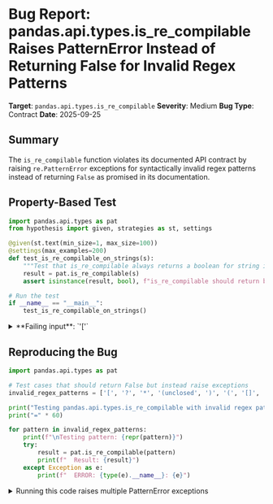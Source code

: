 # Bug Report: pandas.api.types.is_re_compilable Raises PatternError Instead of Returning False for Invalid Regex Patterns

**Target**: `pandas.api.types.is_re_compilable`
**Severity**: Medium
**Bug Type**: Contract
**Date**: 2025-09-25

## Summary

The `is_re_compilable` function violates its documented API contract by raising `re.PatternError` exceptions for syntactically invalid regex patterns instead of returning `False` as promised in its documentation.

## Property-Based Test

```python
import pandas.api.types as pat
from hypothesis import given, strategies as st, settings

@given(st.text(min_size=1, max_size=100))
@settings(max_examples=200)
def test_is_re_compilable_on_strings(s):
    """Test that is_re_compilable always returns a boolean for string inputs."""
    result = pat.is_re_compilable(s)
    assert isinstance(result, bool), f"is_re_compilable should return bool, got {type(result)}"

# Run the test
if __name__ == "__main__":
    test_is_re_compilable_on_strings()
```

<details>

<summary>
**Failing input**: `'['`
</summary>
```
  + Exception Group Traceback (most recent call last):
  |   File "/home/npc/pbt/agentic-pbt/worker_/50/hypo.py", line 13, in <module>
  |     test_is_re_compilable_on_strings()
  |     ~~~~~~~~~~~~~~~~~~~~~~~~~~~~~~~~^^
  |   File "/home/npc/pbt/agentic-pbt/worker_/50/hypo.py", line 5, in test_is_re_compilable_on_strings
  |     @settings(max_examples=200)
  |                    ^^^
  |   File "/home/npc/miniconda/lib/python3.13/site-packages/hypothesis/core.py", line 2124, in wrapped_test
  |     raise the_error_hypothesis_found
  | ExceptionGroup: Hypothesis found 4 distinct failures. (4 sub-exceptions)
  +-+---------------- 1 ----------------
    | Traceback (most recent call last):
    |   File "/home/npc/pbt/agentic-pbt/worker_/50/hypo.py", line 8, in test_is_re_compilable_on_strings
    |     result = pat.is_re_compilable(s)
    |   File "/home/npc/miniconda/lib/python3.13/site-packages/pandas/core/dtypes/inference.py", line 188, in is_re_compilable
    |     re.compile(obj)
    |     ~~~~~~~~~~^^^^^
    |   File "/home/npc/miniconda/lib/python3.13/re/__init__.py", line 289, in compile
    |     return _compile(pattern, flags)
    |   File "/home/npc/miniconda/lib/python3.13/re/__init__.py", line 350, in _compile
    |     p = _compiler.compile(pattern, flags)
    |   File "/home/npc/miniconda/lib/python3.13/re/_compiler.py", line 748, in compile
    |     p = _parser.parse(p, flags)
    |   File "/home/npc/miniconda/lib/python3.13/re/_parser.py", line 980, in parse
    |     p = _parse_sub(source, state, flags & SRE_FLAG_VERBOSE, 0)
    |   File "/home/npc/miniconda/lib/python3.13/re/_parser.py", line 459, in _parse_sub
    |     itemsappend(_parse(source, state, verbose, nested + 1,
    |                 ~~~~~~^^^^^^^^^^^^^^^^^^^^^^^^^^^^^^^^^^^^
    |                        not nested and not items))
    |                        ^^^^^^^^^^^^^^^^^^^^^^^^^
    |   File "/home/npc/miniconda/lib/python3.13/re/_parser.py", line 567, in _parse
    |     raise source.error("unterminated character set",
    |                        source.tell() - here)
    | re.PatternError: unterminated character set at position 0
    | Falsifying example: test_is_re_compilable_on_strings(
    |     s='[',
    | )
    +---------------- 2 ----------------
    | Traceback (most recent call last):
    |   File "/home/npc/pbt/agentic-pbt/worker_/50/hypo.py", line 8, in test_is_re_compilable_on_strings
    |     result = pat.is_re_compilable(s)
    |   File "/home/npc/miniconda/lib/python3.13/site-packages/pandas/core/dtypes/inference.py", line 188, in is_re_compilable
    |     re.compile(obj)
    |     ~~~~~~~~~~^^^^^
    |   File "/home/npc/miniconda/lib/python3.13/re/__init__.py", line 289, in compile
    |     return _compile(pattern, flags)
    |   File "/home/npc/miniconda/lib/python3.13/re/__init__.py", line 350, in _compile
    |     p = _compiler.compile(pattern, flags)
    |   File "/home/npc/miniconda/lib/python3.13/re/_compiler.py", line 748, in compile
    |     p = _parser.parse(p, flags)
    |   File "/home/npc/miniconda/lib/python3.13/re/_parser.py", line 980, in parse
    |     p = _parse_sub(source, state, flags & SRE_FLAG_VERBOSE, 0)
    |   File "/home/npc/miniconda/lib/python3.13/re/_parser.py", line 459, in _parse_sub
    |     itemsappend(_parse(source, state, verbose, nested + 1,
    |                 ~~~~~~^^^^^^^^^^^^^^^^^^^^^^^^^^^^^^^^^^^^
    |                        not nested and not items))
    |                        ^^^^^^^^^^^^^^^^^^^^^^^^^
    |   File "/home/npc/miniconda/lib/python3.13/re/_parser.py", line 865, in _parse
    |     raise source.error("missing ), unterminated subpattern",
    |                        source.tell() - start)
    | re.PatternError: missing ), unterminated subpattern at position 0
    | Falsifying example: test_is_re_compilable_on_strings(
    |     s='(',
    | )
    +---------------- 3 ----------------
    | Traceback (most recent call last):
    |   File "/home/npc/pbt/agentic-pbt/worker_/50/hypo.py", line 8, in test_is_re_compilable_on_strings
    |     result = pat.is_re_compilable(s)
    |   File "/home/npc/miniconda/lib/python3.13/site-packages/pandas/core/dtypes/inference.py", line 188, in is_re_compilable
    |     re.compile(obj)
    |     ~~~~~~~~~~^^^^^
    |   File "/home/npc/miniconda/lib/python3.13/re/__init__.py", line 289, in compile
    |     return _compile(pattern, flags)
    |   File "/home/npc/miniconda/lib/python3.13/re/__init__.py", line 350, in _compile
    |     p = _compiler.compile(pattern, flags)
    |   File "/home/npc/miniconda/lib/python3.13/re/_compiler.py", line 748, in compile
    |     p = _parser.parse(p, flags)
    |   File "/home/npc/miniconda/lib/python3.13/re/_parser.py", line 985, in parse
    |     raise source.error("unbalanced parenthesis")
    | re.PatternError: unbalanced parenthesis at position 0
    | Falsifying example: test_is_re_compilable_on_strings(
    |     s=')',
    | )
    +---------------- 4 ----------------
    | Traceback (most recent call last):
    |   File "/home/npc/pbt/agentic-pbt/worker_/50/hypo.py", line 8, in test_is_re_compilable_on_strings
    |     result = pat.is_re_compilable(s)
    |   File "/home/npc/miniconda/lib/python3.13/site-packages/pandas/core/dtypes/inference.py", line 188, in is_re_compilable
    |     re.compile(obj)
    |     ~~~~~~~~~~^^^^^
    |   File "/home/npc/miniconda/lib/python3.13/re/__init__.py", line 289, in compile
    |     return _compile(pattern, flags)
    |   File "/home/npc/miniconda/lib/python3.13/re/__init__.py", line 350, in _compile
    |     p = _compiler.compile(pattern, flags)
    |   File "/home/npc/miniconda/lib/python3.13/re/_compiler.py", line 748, in compile
    |     p = _parser.parse(p, flags)
    |   File "/home/npc/miniconda/lib/python3.13/re/_parser.py", line 980, in parse
    |     p = _parse_sub(source, state, flags & SRE_FLAG_VERBOSE, 0)
    |   File "/home/npc/miniconda/lib/python3.13/re/_parser.py", line 459, in _parse_sub
    |     itemsappend(_parse(source, state, verbose, nested + 1,
    |                 ~~~~~~^^^^^^^^^^^^^^^^^^^^^^^^^^^^^^^^^^^^
    |                        not nested and not items))
    |                        ^^^^^^^^^^^^^^^^^^^^^^^^^
    |   File "/home/npc/miniconda/lib/python3.13/re/_parser.py", line 686, in _parse
    |     raise source.error("nothing to repeat",
    |                        source.tell() - here + len(this))
    | re.PatternError: nothing to repeat at position 0
    | Falsifying example: test_is_re_compilable_on_strings(
    |     s='?',
    | )
    +------------------------------------
```
</details>

## Reproducing the Bug

```python
import pandas.api.types as pat

# Test cases that should return False but instead raise exceptions
invalid_regex_patterns = ['[', '?', '*', '(unclosed', ')', '(', '[]', '(*)', '+', '++']

print("Testing pandas.api.types.is_re_compilable with invalid regex patterns:")
print("=" * 60)

for pattern in invalid_regex_patterns:
    print(f"\nTesting pattern: {repr(pattern)}")
    try:
        result = pat.is_re_compilable(pattern)
        print(f"  Result: {result}")
    except Exception as e:
        print(f"  ERROR: {type(e).__name__}: {e}")
```

<details>

<summary>
Running this code raises multiple PatternError exceptions
</summary>
```
Testing pandas.api.types.is_re_compilable with invalid regex patterns:
============================================================

Testing pattern: '['
  ERROR: PatternError: unterminated character set at position 0

Testing pattern: '?'
  ERROR: PatternError: nothing to repeat at position 0

Testing pattern: '*'
  ERROR: PatternError: nothing to repeat at position 0

Testing pattern: '(unclosed'
  ERROR: PatternError: missing ), unterminated subpattern at position 0

Testing pattern: ')'
  ERROR: PatternError: unbalanced parenthesis at position 0

Testing pattern: '('
  ERROR: PatternError: missing ), unterminated subpattern at position 0

Testing pattern: '[]'
  ERROR: PatternError: unterminated character set at position 0

Testing pattern: '(*)'
  ERROR: PatternError: nothing to repeat at position 1

Testing pattern: '+'
  ERROR: PatternError: nothing to repeat at position 0

Testing pattern: '++'
  ERROR: PatternError: nothing to repeat at position 0
```
</details>

## Why This Is A Bug

The function `is_re_compilable` explicitly violates its documented API contract. According to the docstring at `/home/npc/pbt/agentic-pbt/envs/pandas_env/lib/python3.13/site-packages/pandas/core/dtypes/inference.py:166-192`:

1. **Function Purpose**: "Check if the object can be compiled into a regex pattern instance"
2. **Return Type**: "Returns: bool - Whether `obj` can be compiled as a regex pattern"
3. **Function Name Convention**: The "is_" prefix follows Python's predicate naming convention, which universally indicates a function that returns a boolean value without side effects or exceptions

The current implementation (lines 187-192) only catches `TypeError` exceptions, which handles non-string inputs like integers, lists, or None. However, when `re.compile()` receives a syntactically invalid regex string, it raises `re.PatternError` (an alias for `re.error`), which is not caught. This causes the exception to propagate to the caller instead of returning `False`.

This breaks the fundamental contract that predicate functions should safely return True/False without raising exceptions for any valid input type. Users calling this function to validate user-provided regex patterns will encounter unexpected exceptions requiring additional error handling, defeating the purpose of having a predicate function.

## Relevant Context

- **Source Location**: `/home/npc/pbt/agentic-pbt/envs/pandas_env/lib/python3.13/site-packages/pandas/core/dtypes/inference.py:166-192`
- **Python Documentation**: According to Python's `re` module documentation, `re.compile()` raises `re.error` (also accessible as `re.PatternError` in Python 3.13) for invalid regex patterns
- **Similar Functions**: The same file contains other predicate functions like `is_hashable()` (lines 334-370) which correctly catches all relevant exceptions and returns False
- **pandas API Documentation**: https://pandas.pydata.org/docs/reference/api/pandas.api.types.is_re_compilable.html confirms the function should return a boolean

## Proposed Fix

```diff
--- a/pandas/core/dtypes/inference.py
+++ b/pandas/core/dtypes/inference.py
@@ -186,7 +186,7 @@ def is_re_compilable(obj) -> bool:
     """
     try:
         re.compile(obj)
-    except TypeError:
+    except (TypeError, re.error):
         return False
     else:
         return True
```